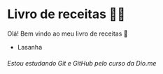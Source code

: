 # Livro de receitas :man_cook:

Olá!  Bem vindo ao meu livro de receitas :wave:

- Lasanha













###### Estou estudando Git e GitHub pelo curso da Dio.me

